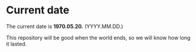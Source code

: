 # Current date

The current date is **1970.05.20.** (YYYY.MM.DD.)

This repository will be good when the world ends, so we will know how long it lasted.